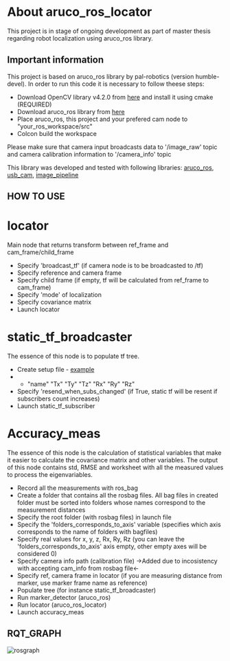 # About aruco_ros_locator
This project is in stage of ongoing development as part of master thesis regarding robot localization using aruco_ros library.

## Important information
This project is based on aruco_ros library by pal-robotics (version humble-devel). In order to run this code it is necessary to follow theese steps:
+ Download OpenCV library v4.2.0 from [here](https://github.com/opencv/opencv/releases/tag/4.2.0) and install it using cmake (REQUIRED)
+ Download aruco_ros library from [here](https://github.com/pal-robotics/aruco_ros)
+ Place aruco_ros, this project and your prefered cam node to "your_ros_workspace/src"
+ Colcon build the workspace

Please make sure that camera input broadcasts data to '/image_raw' topic and camera calibration information to '/camera_info' topic

This library was developed and tested with following libraries: [aruco_ros](https://github.com/pal-robotics/aruco_ros), [usb_cam](https://github.com/ros-drivers/usb_cam), [image_pipeline](https://github.com/ros-perception/image_pipeline)

## HOW TO USE

# locator

Main node that returns transform between ref_frame and cam_frame/child_frame
+ Specify 'broadcast_tf' (if camera node is to be broadcasted to /tf)
+ Specify reference and camera frame
+ Specify child frame (if empty, tf will be calculated from ref_frame to cam_frame)
+ Specify 'mode' of localization
+ Specify covariance matrix
+ Launch locator

# static_tf_broadcaster

The essence of this node is to populate tf tree.
+ Create setup file - [example](https://github.com/DavidHala123/Aruco_ros_locator/blob/main/aruco_ros_locator/data/setup.txt)
+ + "name" "Tx" "Ty" "Tz" "Rx" "Ry" "Rz" 
+ Specify 'resend_when_subs_changed' (if True, static tf will be resent if subscribers count increases)
+ Launch static_tf_subscriber

# Accuracy_meas

The essence of this node is the calculation of statistical variables that make it easier to calculate the covariance matrix and other variables. The output of this node contains std, RMSE and worksheet with all the measured values to process the eigenvariables.
+ Record all the measurements with ros_bag
+ Create a folder that contains all the rosbag files. All bag files in created folder must be sorted into folders whose names correspond to the measurement distances
+ Specify the root folder (with rosbag files) in launch file
+ Specify the 'folders_corresponds_to_axis' variable (specifies which axis corresponds to the name of folders with bagfiles)
+ Specify real values for x, y, z, Rx, Ry, Rz (you can leave the 'folders_corresponds_to_axis' axis empty, other empty axes will be considered 0)
+ Specify camera info path (calibration file) ->Added due to incosistency with accepting cam_info from rosbag file<-
+ Specify ref, camera frame in locator (if you are measuring distance from marker, use marker frame name as reference)
+ Populate tree (for instance static_tf_broadcaster)
+ Run marker_detector (aruco_ros)
+ Run locator (aruco_ros_locator)
+ Launch accuracy_meas

## RQT_GRAPH

![rosgraph](https://github.com/DavidHala123/Aruco_ros_locator/assets/78861269/bc95afa2-1207-4c78-9f66-d78489a36397)
